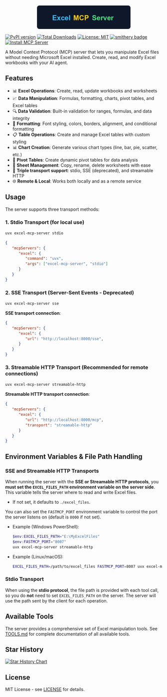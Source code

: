 <p align="center">
  <img src="assets/logo.png" alt="Excel MCP Server Logo" width="300"/>
</p>

[![PyPI version](https://img.shields.io/pypi/v/excel-mcp-server.svg)](https://pypi.org/project/excel-mcp-server/)
[![Total Downloads](https://static.pepy.tech/badge/excel-mcp-server)](https://pepy.tech/project/excel-mcp-server)
[![License: MIT](https://img.shields.io/badge/License-MIT-yellow.svg)](https://opensource.org/licenses/MIT)
[![smithery badge](https://smithery.ai/badge/@haris-musa/excel-mcp-server)](https://smithery.ai/server/@haris-musa/excel-mcp-server)
[![Install MCP Server](https://cursor.com/deeplink/mcp-install-dark.svg)](https://cursor.com/install-mcp?name=excel-mcp-server&config=eyJjb21tYW5kIjoidXZ4IGV4Y2VsLW1jcC1zZXJ2ZXIgc3RkaW8ifQ%3D%3D)

A Model Context Protocol (MCP) server that lets you manipulate Excel files without needing Microsoft Excel installed. Create, read, and modify Excel workbooks with your AI agent.

## Features

- 📊 **Excel Operations**: Create, read, update workbooks and worksheets
- 📈 **Data Manipulation**: Formulas, formatting, charts, pivot tables, and Excel tables
- 🔍 **Data Validation**: Built-in validation for ranges, formulas, and data integrity
- 🎨 **Formatting**: Font styling, colors, borders, alignment, and conditional formatting
- 📋 **Table Operations**: Create and manage Excel tables with custom styling
- 📊 **Chart Creation**: Generate various chart types (line, bar, pie, scatter, etc.)
- 🔄 **Pivot Tables**: Create dynamic pivot tables for data analysis
- 🔧 **Sheet Management**: Copy, rename, delete worksheets with ease
- 🔌 **Triple transport support**: stdio, SSE (deprecated), and streamable HTTP
- 🌐 **Remote & Local**: Works both locally and as a remote service

## Usage

The server supports three transport methods:

### 1. Stdio Transport (for local use)

```bash
uvx excel-mcp-server stdio
```

```json
{
   "mcpServers": {
      "excel": {
         "command": "uvx",
         "args": ["excel-mcp-server", "stdio"]
      }
   }
}
```

### 2. SSE Transport (Server-Sent Events - Deprecated)

```bash
uvx excel-mcp-server sse
```

**SSE transport connection**:
```json
{
   "mcpServers": {
      "excel": {
         "url": "http://localhost:8000/sse",
      }
   }
}
```

### 3. Streamable HTTP Transport (Recommended for remote connections)

```bash
uvx excel-mcp-server streamable-http
```

**Streamable HTTP transport connection**:
```json
{
   "mcpServers": {
      "excel": {
         "url": "http://localhost:8000/mcp",
         "transport": "streamable-http"
      }
   }
}
```

## Environment Variables & File Path Handling

### SSE and Streamable HTTP Transports

When running the server with the **SSE or Streamable HTTP protocols**, you **must set the `EXCEL_FILES_PATH` environment variable on the server side**. This variable tells the server where to read and write Excel files.
- If not set, it defaults to `./excel_files`.

You can also set the `FASTMCP_PORT` environment variable to control the port the server listens on (default is `8000` if not set).
- Example (Windows PowerShell):
  ```powershell
  $env:EXCEL_FILES_PATH="E:\MyExcelFiles"
  $env:FASTMCP_PORT="8007"
  uvx excel-mcp-server streamable-http
  ```
- Example (Linux/macOS):
  ```bash
  EXCEL_FILES_PATH=/path/to/excel_files FASTMCP_PORT=8007 uvx excel-mcp-server streamable-http
  ```

### Stdio Transport

When using the **stdio protocol**, the file path is provided with each tool call, so you do **not** need to set `EXCEL_FILES_PATH` on the server. The server will use the path sent by the client for each operation.

## Available Tools

The server provides a comprehensive set of Excel manipulation tools. See [TOOLS.md](TOOLS.md) for complete documentation of all available tools.

## Star History

[![Star History Chart](https://api.star-history.com/svg?repos=haris-musa/excel-mcp-server&type=Date)](https://www.star-history.com/#haris-musa/excel-mcp-server&Date)

## License

MIT License - see [LICENSE](LICENSE) for details.